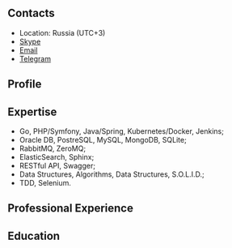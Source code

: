 ## Contacts
- Location: Russia (UTC+3)
- [Skype](skype:rustyfog?chat)
- [Email](mailto:OstretsovAA@gmail.com)
- [Telegram](tg://resolve?domain=OstretsovAA)

## Profile

## Expertise
- Go, PHP/Symfony, Java/Spring, Kubernetes/Docker, Jenkins;
- Oracle DB, PostreSQL, MySQL, MongoDB, SQLite;
- RabbitMQ, ZeroMQ;
- ElasticSearch, Sphinx;
- RESTful API, Swagger;
- Data Structures, Algorithms, Data Structures, S.O.L.I.D.;
- TDD, Selenium.

## Professional Experience

## Education
